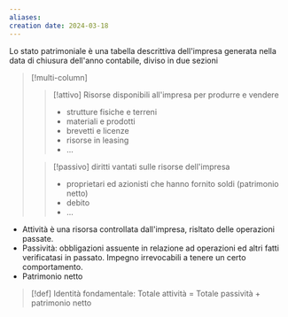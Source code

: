 ```yaml
---
aliases: 
creation date: 2024-03-18
---
```


Lo stato patrimoniale è una tabella descrittiva dell'impresa generata nella data di chiusura dell'anno contabile, diviso in due sezioni


> [!multi-column]
> >[!attivo]
> >Risorse disponibili all'impresa per produrre e vendere
> >- strutture fisiche e terreni
> >- materiali e prodotti
> >- brevetti e licenze
> >- risorse in leasing
> >- ...
> 
> 
> >[!passivo]
> >diritti vantati sulle risorse dell'impresa
> >- proprietari ed azionisti che hanno fornito soldi (patrimonio netto)
> >- debito
> >- ...
> 

- Attività è una risorsa controllata dall'impresa, risltato delle operazioni passate.
- Passività: obbligazioni assuente in relazione ad operazioni ed altri fatti verificatasi in passato.
Impegno irrevocabili a tenere un certo comportamento.
- Patrimonio netto


>[!def]
>Identità fondamentale:
>Totale attività = Totale passività + patrimonio netto
